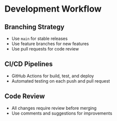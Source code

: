 # Development Workflow

## Branching Strategy
- Use `main` for stable releases
- Use feature branches for new features
- Use pull requests for code review

## CI/CD Pipelines
- GitHub Actions for build, test, and deploy
- Automated testing on each push and pull request

## Code Review
- All changes require review before merging
- Use comments and suggestions for improvements
